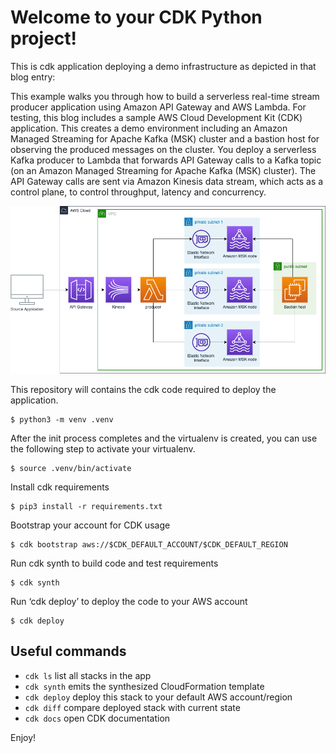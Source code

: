 
# Welcome to your CDK Python project!

This is cdk application deploying a demo infrastructure as depicted in that blog entry:

This example walks you through how to build a serverless real-time stream
producer application using Amazon API Gateway and AWS Lambda.
For testing, this blog includes a sample AWS Cloud Development Kit (CDK)
application. This creates a demo environment including an Amazon Managed
Streaming for Apache Kafka (MSK) cluster and a bastion host for observing the
produced messages on the cluster.
You deploy a serverless Kafka producer to Lambda that forwards API Gateway
calls to a Kafka topic (on an Amazon Managed Streaming for Apache Kafka
(MSK) cluster). The API Gateway calls are sent via Amazon Kinesis data stream,
which acts as a control plane, to control throughput, latency and concurrency.

![image info](./img/Architecture.drawio.png)

This repository will contains the cdk code required to deploy the application.

```
$ python3 -m venv .venv
```

After the init process completes and the virtualenv is created, you can use the following
step to activate your virtualenv.

```
$ source .venv/bin/activate
```

Install cdk requirements
```
$ pip3 install -r requirements.txt
```

Bootstrap your account for CDK usage
```
$ cdk bootstrap aws://$CDK_DEFAULT_ACCOUNT/$CDK_DEFAULT_REGION
```
Run cdk synth to build code and test requirements
```
$ cdk synth
```
Run ‘cdk deploy’ to deploy the code to your AWS account
```
$ cdk deploy
```

## Useful commands

 * `cdk ls`          list all stacks in the app
 * `cdk synth`       emits the synthesized CloudFormation template
 * `cdk deploy`      deploy this stack to your default AWS account/region
 * `cdk diff`        compare deployed stack with current state
 * `cdk docs`        open CDK documentation

Enjoy!
